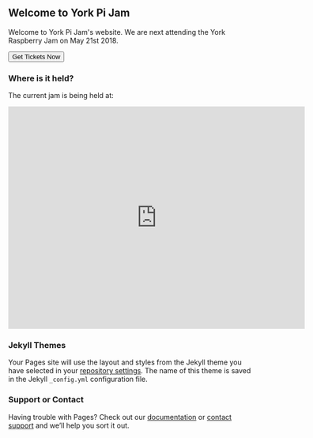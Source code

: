 ## Welcome to York Pi Jam

Welcome to York Pi Jam's website. We are next attending the York Raspberry Jam on May 21st 2018. 
<form action="https://www.eventbrite.co.uk/e/york-raspberry-jam-tickets-44586926698?aff=es2">
    <input type="submit" value="Get Tickets Now" />
</form>

### Where is it held?

The current jam is being held at:
<iframe src="https://www.google.com/maps/embed?pb=!1m18!1m12!1m3!1d2347.762959263335!2d-1.1314846844083217!3d53.95371798011078!2m3!1f0!2f0!3f0!3m2!1i1024!2i768!4f13.1!3m3!1m2!1s0x4879312f4b6ea0ad%3A0x75c4f02e2b136e55!2sAcomb+Explore+Library!5e0!3m2!1sen!2suk!4v1525604261578" width="600" height="450" frameborder="0" style="border:0" allowfullscreen></iframe>

### Jekyll Themes

Your Pages site will use the layout and styles from the Jekyll theme you have selected in your [repository settings](https://github.com/yorkpijam/yorkpijam.github.io/settings). The name of this theme is saved in the Jekyll `_config.yml` configuration file.

### Support or Contact

Having trouble with Pages? Check out our [documentation](https://help.github.com/categories/github-pages-basics/) or [contact support](https://github.com/contact) and we’ll help you sort it out.

